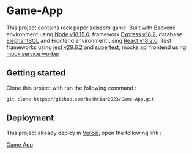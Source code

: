# Game-App

This project contains rock paper scissors game. Built with Backend environment using [Node v18.15.0](https://nodejs.org/docs/latest-v18.x/api/), framework [Express v18.2](https://expressjs.com/), database [ElephantSQL](https://www.elephantsql.com/) and Frontend environment using [React v18.2.0](https://react.dev/blog/2022/03/29/react-v18). Test frameworks using [jest v29.6.2](https://jestjs.io/) and [supertest](https://github.com/ladjs/supertest#readme), mocks api frontend using [mock service worker](https://mswjs.io/)

## Getting started

Clone this project with run the following command :

```
git clone https://github.com/bakhtiar2023/Game-App.git
```

## Deployment

This project already deploy in [Vercel](https://vercel.com/), open the following link :

[Game App](https://team-1-frontend.vercel.app/)
